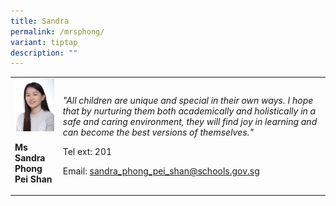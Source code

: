 ```yaml
---
title: Sandra
permalink: /mrsphong/
variant: tiptap
description: ""
---
```

<p></p><table><tbody><tr><td rowspan="1" colspan="1"><div class="isomer-image-wrapper"><img style="width: 100%;" height="auto" width="100%" src="/images/eng3.jpg"></div><p><strong>Ms Sandra Phong Pei Shan</strong></p></td><td rowspan="1" colspan="1"><p><em>"All children are unique and special in their own ways. I hope that by nurturing them both academically and holistically in a safe and caring environment, they will find joy in learning and can become the best versions of themselves."</em></p><p>Tel ext: 201</p><p>Email:&nbsp;<a href="mailto:sandra_phong_pei_shan@schools.gov.sg" rel="noopener noreferrer nofollow" target="_blank">sandra_phong_pei_shan@schools.gov.sg</a></p></td></tr></tbody></table><p></p>